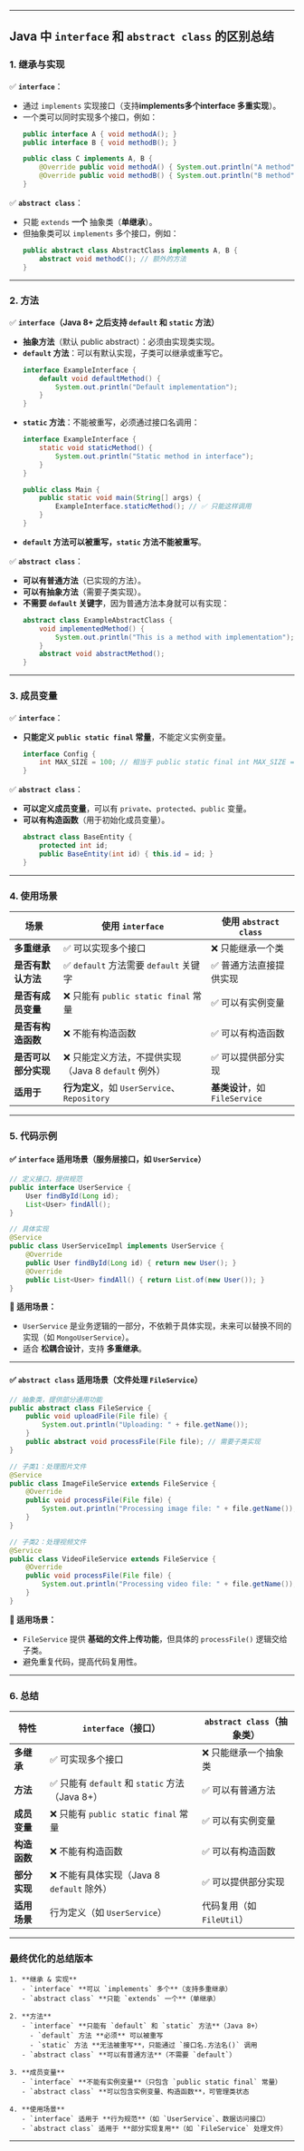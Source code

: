 
---

## **Java 中 `interface` 和 `abstract class` 的区别总结**

### **1. 继承与实现**
✅ **`interface`**：
- 通过 `implements` 实现接口（支持**implements多个interface 多重实现**）。
- 一个类可以同时实现多个接口，例如：
  ```java
  public interface A { void methodA(); }
  public interface B { void methodB(); }

  public class C implements A, B {
      @Override public void methodA() { System.out.println("A method"); }
      @Override public void methodB() { System.out.println("B method"); }
  }
  ```

✅ **`abstract class`**：
- 只能 `extends` **一个** 抽象类（**单继承**）。
- 但抽象类可以 `implements` 多个接口，例如：
  ```java
  public abstract class AbstractClass implements A, B {
      abstract void methodC(); // 额外的方法
  }
  ```

---

### **2. 方法**
✅ **`interface`（Java 8+ 之后支持 `default` 和 `static` 方法）**
- **抽象方法**（默认 public abstract）：必须由实现类实现。
- **`default` 方法**：可以有默认实现，子类可以继承或重写它。
  ```java
  interface ExampleInterface {
      default void defaultMethod() {
          System.out.println("Default implementation");
      }
  }
  ```
- **`static` 方法**：不能被重写，必须通过接口名调用：
  ```java
  interface ExampleInterface {
      static void staticMethod() {
          System.out.println("Static method in interface");
      }
  }

  public class Main {
      public static void main(String[] args) {
          ExampleInterface.staticMethod(); // ✅ 只能这样调用
      }
  }
  ```
- **`default` 方法可以被重写，`static` 方法不能被重写**。

✅ **`abstract class`**：
- **可以有普通方法**（已实现的方法）。
- **可以有抽象方法**（需要子类实现）。
- **不需要 `default` 关键字**，因为普通方法本身就可以有实现：
  ```java
  abstract class ExampleAbstractClass {
      void implementedMethod() {
          System.out.println("This is a method with implementation");
      }
      abstract void abstractMethod();
  }
  ```

---

### **3. 成员变量**
✅ **`interface`**：
- **只能定义 `public static final` 常量**，不能定义实例变量。
  ```java
  interface Config {
      int MAX_SIZE = 100; // 相当于 public static final int MAX_SIZE = 100;
  }
  ```

✅ **`abstract class`**：
- **可以定义成员变量**，可以有 `private`、`protected`、`public` 变量。
- **可以有构造函数**（用于初始化成员变量）。
  ```java
  abstract class BaseEntity {
      protected int id;
      public BaseEntity(int id) { this.id = id; }
  }
  ```

---

### **4. 使用场景**
| 场景 | 使用 `interface` | 使用 `abstract class` |
|------|----------------|----------------------|
| **多重继承** | ✅ 可以实现多个接口 | ❌ 只能继承一个类 |
| **是否有默认方法** | ✅ `default` 方法需要 `default` 关键字 | ✅ 普通方法直接提供实现 |
| **是否有成员变量** | ❌ 只能有 `public static final` 常量 | ✅ 可以有实例变量 |
| **是否有构造函数** | ❌ 不能有构造函数 | ✅ 可以有构造函数 |
| **是否可以部分实现** | ❌ 只能定义方法，不提供实现（Java 8 `default` 例外） | ✅ 可以提供部分实现 |
| **适用于** | **行为定义**，如 `UserService`、`Repository` | **基类设计**，如 `FileService` |

---

### **5. 代码示例**
#### **✅ `interface` 适用场景（服务层接口，如 `UserService`）**
```java
// 定义接口，提供规范
public interface UserService {
    User findById(Long id);
    List<User> findAll();
}

// 具体实现
@Service
public class UserServiceImpl implements UserService {
    @Override
    public User findById(Long id) { return new User(); }
    @Override
    public List<User> findAll() { return List.of(new User()); }
}
```
**🔹 适用场景：**
- `UserService` 是业务逻辑的一部分，不依赖于具体实现，未来可以替换不同的实现（如 `MongoUserService`）。
- 适合 **松耦合设计**，支持 **多重继承**。

---

#### **✅ `abstract class` 适用场景（文件处理 `FileService`）**
```java
// 抽象类，提供部分通用功能
public abstract class FileService {
    public void uploadFile(File file) {
        System.out.println("Uploading: " + file.getName());
    }
    public abstract void processFile(File file); // 需要子类实现
}

// 子类1：处理图片文件
@Service
public class ImageFileService extends FileService {
    @Override
    public void processFile(File file) {
        System.out.println("Processing image file: " + file.getName());
    }
}

// 子类2：处理视频文件
@Service
public class VideoFileService extends FileService {
    @Override
    public void processFile(File file) {
        System.out.println("Processing video file: " + file.getName());
    }
}
```
**🔹 适用场景：**
- `FileService` 提供 **基础的文件上传功能**，但具体的 `processFile()` 逻辑交给子类。
- 避免重复代码，提高代码复用性。

---

### **6. 总结**
| **特性** | **`interface`（接口）** | **`abstract class`（抽象类）** |
|---------|----------------------|---------------------------|
| **多继承** | ✅ 可实现多个接口 | ❌ 只能继承一个抽象类               |
| **方法** | ✅ 只能有 `default` 和 `static` 方法（Java 8+） | ✅ 可以有普通方法                 |
| **成员变量** | ❌ 只能有 `public static final` 常量 | ✅ 可以有实例变量                 |
| **构造函数** | ❌ 不能有构造函数 | ✅ 可以有构造函数                 |
| **部分实现** | ❌ 不能有具体实现（Java 8 `default` 除外） | ✅ 可以提供部分实现                |
| **适用场景** | 行为定义（如 `UserService`） | 代码复用（如 `FileUtil`）        |

---

### **最终优化的总结版本**
```
1. **继承 & 实现**
   - `interface` **可以 `implements` 多个**（支持多重继承）
   - `abstract class` **只能 `extends` 一个**（单继承）

2. **方法**
   - `interface` **只能有 `default` 和 `static` 方法**（Java 8+）
     - `default` 方法 **必须** 可以被重写
     - `static` 方法 **无法被重写**，只能通过 `接口名.方法名()` 调用
   - `abstract class` **可以有普通方法**（不需要 `default`）

3. **成员变量**
   - `interface` **不能有实例变量**（只包含 `public static final` 常量）
   - `abstract class` **可以包含实例变量、构造函数**，可管理类状态

4. **使用场景**
   - `interface` 适用于 **行为规范**（如 `UserService`、数据访问接口）
   - `abstract class` 适用于 **部分实现复用**（如 `FileService` 处理文件）
```

---
